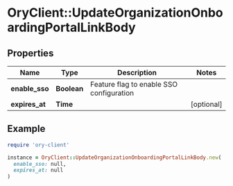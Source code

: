 # OryClient::UpdateOrganizationOnboardingPortalLinkBody

## Properties

| Name | Type | Description | Notes |
| ---- | ---- | ----------- | ----- |
| **enable_sso** | **Boolean** | Feature flag to enable SSO configuration |  |
| **expires_at** | **Time** |  | [optional] |

## Example

```ruby
require 'ory-client'

instance = OryClient::UpdateOrganizationOnboardingPortalLinkBody.new(
  enable_sso: null,
  expires_at: null
)
```

